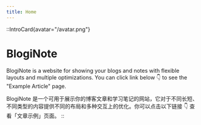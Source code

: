 ```yaml
---
title: Home
---
```


::IntroCard{avatar="/avatar.png"}
# BlogiNote

BlogiNote is a website for showing your blogs and notes with flexible layouts and multiple optimizations. You can click link below :point_down: to see the "Example Article" page.

BlogiNote 是一个可用于展示你的博客文章和学习笔记的网站，它对于不同长短、不同类型的内容提供不同的布局和多种交互上的优化。你可以点击以下链接 :point_down: 查看「文章示例」页面。
::